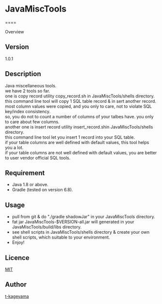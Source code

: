 # JavaMiscTools
====

Overview

## Version
1.0.1

## Description
Java miscellaneous tools.<br/>
we have 2 tools so far.<br/>
one is copy record utility copy_record.sh in JavaMiscTools/shells directory.<br/>
this command line tool will copy 1 SQL table record & in sert another record.<br/>
most column values were copied, and you only to care, not to violate SQL key/index consistency.<br/>
so, you do not to count a number of columns of your talbes have.
you only to care about few columns.<br/>
another one is insert record utility insert_record.shin JavaMiscTools/shells directory.<br/>
this command line tool let you insert 1 record into your SQL table.<br/>
if your table columns are well defined with default values, this tool helps you a lot.<br/>
if your table columns are not well defined with default values, you are better to user vendor official SQL tools.

## Requirement
* Java 1.8 or above.
* Gradle (tested on version 6.8).

## Usage
* pull from git & do "./gradle shadowJar" in your JavaMiscTools directory.
* fat jar JavaMiscTools-$VERSION-all.jar will generated in your JavaMiscTools/build/libs directory.
* see shell scripts in JavaMiscTools/shells directory & create your own shell scripts, which suitable to your environment.
* Enjoy!

## Licence

[MIT](https://github.com/t-kageyama/JavaMiscTools/blob/master/LICENSE)

## Author

[t-kageyama](https://github.com/t-kageyama)
